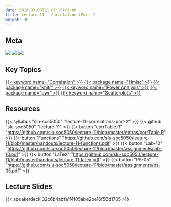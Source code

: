 ```yaml
---
date: 2016-03-08T21:07:13+01:00
title: Lecture 11 - Correlation (Part 2)
weight: 30
---
```


## Meta
![](https://img.shields.io/badge/semester-fall%202018-orange.svg) ![](https://img.shields.io/badge/release-lecture-orange.svg) [![](https://img.shields.io/badge/last%20update-2018--11--08-brightgreen.svg)](https://github.com/slu-soc5050/lecture-09/blob/master/NEWS_SITE.md)

## Key Topics
[{{< keyword name="Correlation" >}}](/topic-index/#a-d)
[{{< package name="Hmisc" >}}](/topic-index/#e-h)
[{{< package name="knitr" >}}](/topic-index/#i-l)
[{{< keyword name="Power Analysis" >}}](/topic-index/#m-p)
[{{< package name="pwr" >}}](/topic-index/#m-p)
[{{< keyword name="Scatterplots" >}}](/topic-index/#q-t)

## Resources

{{< syllabus "slu-soc5050" "lecture-11-correlations-part-2" >}}
{{< github "slu-soc5050" "lecture-11" >}}
{{< button "corrTable.R" "https://github.com/slu-soc5050/lecture-11/blob/master/extras/corrTable.R" >}}
{{< button "Functions" "https://github.com/slu-soc5050/lecture-11/blob/master/handouts/lecture-11-functions.pdf" >}}
{{< button "Lab-10" "https://github.com/slu-soc5050/lecture-11/blob/master/assignments/lab-10.pdf" >}}
{{< button "LaTeX" "https://github.com/slu-soc5050/lecture-11/blob/master/handouts/lecture-11-latex.pdf" >}}
{{< button "PS-05" "https://github.com/slu-soc5050/lecture-11/blob/master/assignments/ps-05.pdf" >}}

## Lecture Slides
<p> </p>
{{< speakerdeck 32c6b4abfa1f4f05abe2be16f56d1705 >}}

